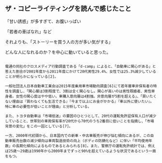 



## ザ・コピーライティングを読んで感じたこと

「甘い誘惑」が多すぎて、お腹いっぱい

「若者の車ばなれ」など


それよりも、「ストーリーを買う人の方が多い気がする」

どんな人になれるのか？を中心に動いていると思った。






<pre><code>
電通の同社のクロスメディア行動調査である「d-camp」によると、「自動車に関心がある」と答えた割合が2001年度から2011年度にかけて20代男性29.4%、女性では25.3%減少していることが明らかになっている[2]。

一般社団法人日本自動車工業会は2015年度乗用車市場動向調査[6]にて若年層車非保有者の特性を調査し、「関心層は3割程度で、3割は全く関心なし。関心が高いのは男性既婚者、男性単身者。女性の関心度はやや低い。車購入意向層は4割強。非意向層が5割を超える」、「買いたくない理由は『買わなくても生活できる』『今まで以上にお金がかかる』『車以外に使いたい』。特に車の必要性が低いことが理由」と分析している。

また、トヨタ自動車は「市場低迷」の要因のひとつとして、20代の運転免許証保有人口が減少していること、世帯別の車両保有率が20代から70代のうち2番目に低いことを指摘し、「市場背景の変化」をこの一因としている[7]。

一方、2000年代初頭から、日本国内での新車・中古車販売が伸び悩む傾向にあるが、この自動車販売台数の減少傾向は車両製造技術の向上（ボディの防錆化など）に伴い「平均使用年数」の長期化傾向によるものであるとみられる[8]。また、警察庁の運転免許統計では、例えば25歳〜29歳は1990年から2009年までずっと90%を超えているような状況であるという一面をもつ。
</code></pre>


